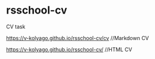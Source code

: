 # rsschool-cv
CV task


https://v-kolyago.github.io/rsschool-cv/cv //Markdown CV

https://v-kolyago.github.io/rsschool-cv/ //HTML CV